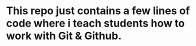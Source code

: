 # This repo just contains a few lines of code where i teach students how to work with Git & Github. 
